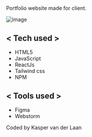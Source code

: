 ## <Bureau van Breukelen portfolio website>
Portfolio website made for client.

![image](https://user-images.githubusercontent.com/11768136/204291628-8dd38fe5-5fb8-45a8-ab8b-2083003342fa.png)


## < Tech used >

- HTML5
- JavaScript
- ReactJs
- Tailwind css
- NPM

## < Tools used >

- Figma
- Webstorm

Coded by Kasper van der Laan
